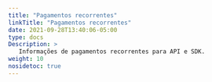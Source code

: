 ```yaml
---
title: "Pagamentos recorrentes"
linkTitle: "Pagamentos recorrentes"
date: 2021-09-28T13:40:06-05:00
type: docs
Description: >
   Informações de pagamentos recorrentes para API e SDK.
weight: 10
nosidetoc: true
---
```

<!-- Modal window start -->
<style>
/* The Modal (background) */
.modal {
  display: none; /* Hidden by default */
  position: fixed; /* Stay in place */
  z-index: 1; /* Sit on top */
  left: 0;
  top: 0;
  width: 100%; /* Full width */
  height: 100%; /* Full height */
  overflow: auto; /* Enable scroll if needed */
  background-color: rgb(0,0,0); /* Fallback color */
  background-color: rgba(0,0,0,0.4); /* Black w/ opacity */
  animation: animatetop 0.4s;
}

/* Modal Content/Box */
.modal-content {
  background-color: #fefefe;
  margin: 15% auto; /* 15% from the top and centered */
  border: 1px solid #888;
  width: 50%; /* Could be more or less, depending on screen size */
}

/* The Close Button */
.close {
  color: #aaa;
  float: right;
  font-size: 28px;
  font-weight: bold;
}

.close:hover,
.close:focus {
  color: black;
  text-decoration: none;
  cursor: pointer;
}

.header {
  color: white;
  background-color: #ED6A5A;
  padding: 15px;
}



</style>

<!-- The Modal -->
<div id="myModal" class="modal">

  <!-- Modal content -->
  <div class="modal-content">
    <header class="header">
      <p style="display:contents;color:white"><b>Funcionalidade descontinuada</b></p>
      <span class="close" style="color:white">&times;</span>
    </header>
    <p style="padding:20px">A funcionalidade de <b><i>Pagamentos recorrentes</i></b> oferecida pela PayU foi descontinuada e, portanto, não é oferecida aos comerciantes. O artigo a seguir está disponível como uma referência para lojas que ainda o têm ativo.<br>Esta funcionalidade <b>NÃO</b> será ativada novamente.<br><br>Se você precisar implementar uma solução de <b><i>Pagamentos recorrentes</i></b> ou de <b><i>1 clique</i></b>, consulte <a href="/pt/docs/services/tokenization.html">Tokenização</a>.</p>
  </div>

</div>

<script>
// Get the modal
var modal = document.getElementById("myModal");

// Get the <span> element that closes the modal
var span = document.getElementsByClassName("close")[0];

var toc = document.getElementById("td-section-nav");
// var content = document.getElementsByClassName("td-content")[0];

// When the page loads, open the modal 
window.onload = function() {
  //content.style.backgroundImage = "url('/assets/deprecated.png')";
  modal.style.display = "block";
  toc.style['pointer-events'] = 'none';
  toc.style.backgroundColor = "rgba(0,0,0,-0.6)";
}

// When the user clicks on <span> (x), close the modal
span.onclick = function() {
  modal.style.display = "none";
  toc.removeAttribute("style");
}

// When the user clicks anywhere outside of the modal, close it
window.onclick = function(event) {
  if ((event.target == modal) || (event.target.id == "td-sidebar-menu")) {
    modal.style.display = "none";
    toc.removeAttribute("style");
  }
}
</script>

<!-- Modal window end -->